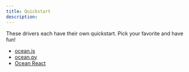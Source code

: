 ```yaml
---
title: Quickstart
description: 
---
```


These drivers each have their own quickstart. Pick your favorite and have fun!

- [ocean.js](https://github.com/oceanprotocol/ocean.js/blob/main/README.md)
- [ocean.py](https://github.com/oceanprotocol/ocean.py)
- [Ocean React](https://github.com/oceanprotocol/react)
